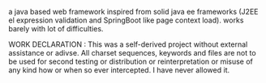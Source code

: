 a java based web framework inspired from solid java ee frameworks (J2EE el expression validation and SpringBoot like page context load). works barely with lot of difficulties. 

WORK DECLARATION : 
This was a self-derived project without external assistance or adivse.
All charset sequences, keywords and files are not to be used for second testing or distribution
or reinterpretation or misuse of any kind how or when so ever intercepted. I have never allowed it.

